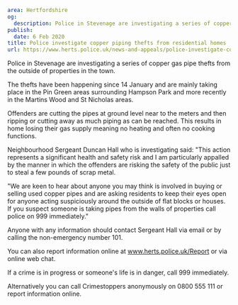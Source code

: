 ```yaml
area: Hertfordshire
og:
  description: Police in Stevenage are investigating a series of copper gas pipe thefts from the outside of properties in the town.
publish:
  date: 6 Feb 2020
title: Police investigate copper piping thefts from residential homes
url: https://www.herts.police.uk/news-and-appeals/police-investigate-copper-piping-thefts-from-residential-homes-1384e
```

Police in Stevenage are investigating a series of copper gas pipe thefts from the outside of properties in the town.

The thefts have been happening since 14 January and are mainly taking place in the Pin Green areas surrounding Hampson Park and more recently in the Martins Wood and St Nicholas areas.

Offenders are cutting the pipes at ground level near to the meters and then ripping or cutting away as much piping as can be reached. This results in home losing their gas supply meaning no heating and often no cooking functions.

Neighbourhood Sergeant Duncan Hall who is investigating said: "This action represents a significant health and safety risk and I am particularly appalled by the manner in which the offenders are risking the safety of the public just to steal a few pounds of scrap metal.

"We are keen to hear about anyone you may think is involved in buying or selling used copper pipes and are asking residents to keep their eyes open for anyone acting suspiciously around the outside of flat blocks or houses. If you suspect someone is taking pipes from the walls of properties call police on 999 immediately."

Anyone with any information should contact Sergeant Hall via email or by calling the non-emergency number 101.

You can also report information online at www.herts.police.uk/Report or via online web chat.

If a crime is in progress or someone's life is in danger, call 999 immediately.

Alternatively you can call Crimestoppers anonymously on 0800 555 111 or report information online.
